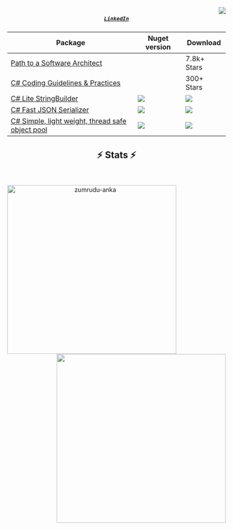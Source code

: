 <img align="right" src="https://visitor-badge.laobi.icu/badge?page_id=justinamiller-badge">

<h5 align="center">
  <code><a href="https://www.linkedin.com/in/justin-miller-793a019a/" title="LinkedIn Profile">LinkedIn</a></code>
</h5>


| Package     | Nuget version | Download |
| ----------- | ----------- |----------- |
|  [Path to a Software Architect](https://github.com/justinamiller/SoftwareArchitect)    | | 7.8k+ Stars  |
|  [C# Coding Guidelines & Practices](https://github.com/justinamiller/DotNet-Coding-Guidelines)    |  | 300+ Stars |
|  [C# Lite StringBuilder](https://github.com/justinamiller/LiteStringBuilder)    |  <img src="https://img.shields.io/nuget/vpre/LiteStringBuilder">   | <img src="https://img.shields.io/nuget/dt/LiteStringBuilder">|
|  [C# Fast JSON Serializer](https://github.com/justinamiller/Zippy)    |  <img src="https://img.shields.io/nuget/vpre/Zippy">   | <img src="https://img.shields.io/nuget/dt/Zippy"> |
|  [C# Simple, light weight, thread safe object pool](https://github.com/justinamiller/LightObjectPool)    |  <img src="https://img.shields.io/nuget/vpre/LightObjectPool">   | <img src="https://img.shields.io/nuget/dt/LightObjectPool"> |

<h2 align="center">⚡ Stats ⚡</h2>
<br>
<p align=center>
  <div align=center>
    <a href="https://github.com/justinamiller/github-readme-streak-stats" title="Go to Source">
      <img align="left" width=390 src="https://github-readme-streak-stats.herokuapp.com/?user=justinamiller&theme=react&border=61dafb&hide_border=true" alt="zumrudu-anka" />
    </a>
    <a href="https://github.com/justinamiller/github-readme-stats" title="Go to Source">
      <img align="right" width=390 src="https://github-readme-stats.vercel.app/api?username=justinamiller&show_icons=true&theme=react&border_color=61dafb&hide_border=true" />
    </a>
  </div>
  <br>
</p>

<!--
**justinamiller/justinamiller** is a ✨ _special_ ✨ repository because its `README.md` (this file) appears on your GitHub profile.

Here are some ideas to get you started:

- 🔭 I’m currently working on ...
- 🌱 I’m currently learning ...
- 👯 I’m looking to collaborate on ...
- 🤔 I’m looking for help with ...
- 💬 Ask me about ...
- 📫 How to reach me: ...
- 😄 Pronouns: ...
- ⚡ Fun fact: ...
-->
